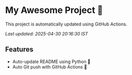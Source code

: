 # My Awesome Project 🚀

This project is automatically updated using GitHub Actions.

_Last updated: 2025-04-30 20:16:30 IST_

## Features
- Auto-update README using Python 🐍
- Auto Git push with GitHub Actions 🤖
